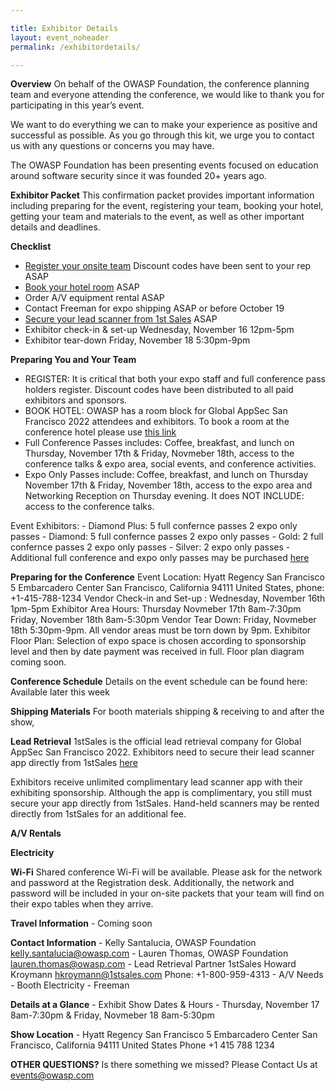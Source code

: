 ```yaml
---

title: Exhibitor Details
layout: event_noheader
permalink: /exhibitordetails/

---
```

**Overview**
On behalf of the OWASP Foundation, the conference planning team and everyone attending the conference, we would like to thank you for participating in this year’s event.

We want to do everything we can to make your experience as positive and successful as possible. As you go through this kit, we urge you to contact us with any questions or concerns you may have.

The OWASP Foundation has been presenting events focused on education around software security since it was founded 20+ years ago.

**Exhibitor Packet**
This confirmation packet provides important information including preparing for the event, registering your team, booking your hotel, getting your team and materials to the event, as well as other important details and deadlines.

**Checklist**
+ [Register your onsite team](https://www.eventbrite.com/e/2022-owasp-global-appsec-us-tickets-368464044877) Discount codes have been sent to your rep ASAP
+ [Book your hotel room](https://www.hyatt.com/en-US/group-booking/SFORS/G-WAS1) ASAP
+ Order A/V equipment rental ASAP
+ Contact Freeman for expo shipping ASAP or before October 19
+ [Secure your lead scanner from 1st Sales](https://1stsales.com/signup/APPSECSF-22/AAH48Q/78069300/0eea4Yag_Fx[HoJLKlFjC[JOTK_7FlxO[H$DfP[JJ7_UJml[H7KK[J3x_3[Hp3lO[JJ7_UJml[HxpJjxJlxTFp[Jp3oE3CK) ASAP
+ Exhibitor check-in & set-up Wednesday, November 16 12pm-5pm
+ Exhibitor tear-down Friday, November 18 5:30pm-9pm

**Preparing You and Your Team**
+ REGISTER: It is critical that both your expo staff and full conference pass holders register. Discount codes have been distributed to all paid exhibitors and sponsors.
+ BOOK HOTEL: OWASP has a room block for Global AppSec San Francisco 2022 attendees and exhibitors. To book a room at the conference hotel please use [this link](https://www.hyatt.com/en-US/group-booking/SFORS/G-WAS1)
+ Full Conference Passes includes: Coffee, breakfast, and lunch on Thursday, November 17th & Friday, Novmeber 18th, access to the conference talks & expo area, social events, and conference activities.
+ Expo Only Passes include: Coffee, breakfast, and lunch on Thursday November 17th & Friday, November 18th, access to the expo area and Networking Reception on Thursday evening. It does NOT INCLUDE: access to the conference talks.

Event Exhibitors:
\- Diamond Plus: 5 full confernce passes 2 expo only passes
\- Diamond:  5 full confernce passes 2 expo only passes
\- Gold: 2 full confernce passes 2 expo only passes
\- Silver: 2 expo only passes
\- Additional full conference and expo only passes may be purchased [here](https://www.eventbrite.com/e/2022-owasp-global-appsec-us-tickets-368464044877)

**Preparing for the Conference**
Event Location: Hyatt Regency San Francisco 5 Embarcadero Center San Francisco, California 94111 United States, phone: +1-415-788-1234
Vendor Check-in and Set-up : Wednesday, November 16th 1pm-5pm
Exhibitor Area Hours:
Thursday Novmeber 17th 8am-7:30pm
Friday, November 18th 8am-5:30pm
Vendor Tear Down: Friday, Novmeber 18th 5:30pm-9pm. All vendor areas must be torn down by 9pm.
Exhibitor Floor Plan: Selection of expo space is chosen according to sponsorship level and then by date payment was received in full. Floor plan diagram coming soon.

**Conference Schedule**
Details on the event schedule can be found here: Available later this week

**Shipping Materials**
For booth materials shipping & receiving to and after the show,

**Lead Retrieval**
1stSales is the official lead retrieval company for Global AppSec San Francisco 2022. Exhibitors need to secure their lead scanner app directly from 1stSales [here](https://1stsales.com/signup/APPSECSF-22/AAH48Q/78069300/0eea4Yag_Fx%5bHoJLKlFjC%5bJOTK_7FlxO%5bH$DfP%5bJJ7_UJml%5bH7KK%5bJ3x_3%5bHp3lO%5bJJ7_UJml%5bHxpJjxJlxTFp%5bJp3oE3CK)

Exhibitors receive unlimited complimentary lead scanner app with their exhibiting sponsorship. Although the app is complimentary, you still must secure your app directly from 1stSales. Hand-held scanners may be rented directly from 1stSales for an additional fee. 

**A/V Rentals**

**Electricity**

**Wi-Fi**
Shared conference Wi-Fi will be available. Please ask for the network and password at the Registration desk. Additionally, the network and password will be included in your on-site packets that your team will find on their expo tables when they arrive.

**Travel Information**
\- Coming soon

**Contact Information**
\- Kelly Santalucia, OWASP Foundation kelly.santalucia@owasp.com 
\- Lauren Thomas, OWASP Foundation lauren.thomas@owasp.com 
\- Lead Retrieval Partner 1stSales Howard Kroymann hkroymann@1stsales.com Phone: +1-800-959-4313
\- A/V Needs 
\- Booth Electricity 
\- Freeman

**Details at a Glance**
\- Exhibit Show Dates & Hours
\- Thursday, November 17 8am-7:30pm & Friday, Novmeber 18 8am-5:30pm 

**Show Location**
\- Hyatt Regency San Francisco 5 Embarcadero Center San Francisco, California 94111 United States Phone +1 415 788 1234

**OTHER QUESTIONS?** Is there something we missed? Please Contact Us at events@owasp.com 


